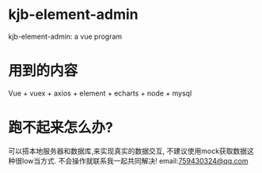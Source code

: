 # kjb-element-admin

kjb-element-admin: a vue program

# 用到的内容

Vue + vuex + axios + element + echarts + node + mysql

# 跑不起来怎么办?
可以搭本地服务器和数据库,来实现真实的数据交互, 不建议使用mock获取数据这种很low当方式. 不会操作就联系我一起共同解决! email:759430324@qq.com
